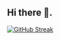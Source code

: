 ## Hi there 👋.
[![GitHub Streak](https://nirzak-streak-stats.vercel.app?user=Arigbo%20)](https://git.io/streak-stats)
